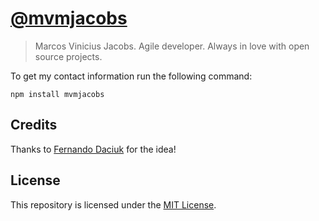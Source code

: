 # [@mvmjacobs](https://github.com/mvmjacobs/mvmjacobs)

> Marcos Vinicius Jacobs.
> Agile developer. Always in love with open source projects.

To get my contact information run the following command:
```console
npm install mvmjacobs
```

## Credits
Thanks to [Fernando Daciuk](https://github.com/fdaciuk) for the idea!

## License
This repository is licensed under the [MIT License](https://github.com/mvmjacobs/mvmjacobs/blob/master/LICENSE.md).
